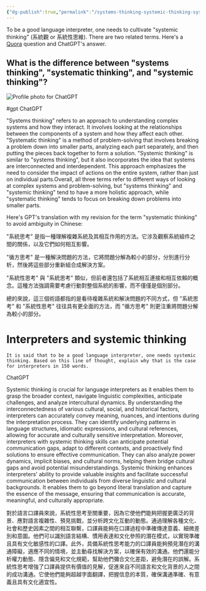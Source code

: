 ```yaml
---
{"dg-publish":true,"permalink":"/systems-thinking-systemic-thinking-systematic-thinking/","noteIcon":"2"}
---
```


To be a good language interpreter, one needs to cultivate "systemic thinking" (系統觀 or 系統性思維). There are two related terms. Here's a [Quora](https://www.quora.com/What-is-the-difference-between-systems-thinking-systematic-thinking-and-systemic-thinking) question and ChatGPT's answer.

## What is the difference between "systems thinking", "systematic thinking", and "systemic thinking"?

![Profile photo for ChatGPT](https://qsf.fs.quoracdn.net/-4-ans_frontend_assets.images.poe.bots.chatGPTAvatar.png-26-839d23eef4d58ae9.png)

#gpt 
ChatGPT

"Systems thinking" refers to an approach to understanding complex systems and how they interact. It involves looking at the relationships between the components of a system and how they affect each other. "Systematic thinking" is a method of problem-solving that involves breaking a problem down into smaller parts, analyzing each part separately, and then putting the pieces back together to form a solution. "Systemic thinking" is similar to "systems thinking", but it also incorporates the idea that systems are interconnected and interdependent. This approach emphasizes the need to consider the impact of actions on the entire system, rather than just on individual parts.Overall, all three terms refer to different ways of looking at complex systems and problem-solving, but "systems thinking" and "systemic thinking" tend to have a more holistic approach, while "systematic thinking" tends to focus on breaking down problems into smaller parts.

Here's GPT's translation with my revision for the term "systematic thinking" to avoid ambiguity in Chinese:

"系統思考" 是指一種理解複雜系統及其相互作用的方法。它涉及觀察系統組件之間的關係，以及它們如何相互影響。

"循方思考" 是一種解決問題的方法，它將問題分解為較小的部分，分別進行分析，然後將這些部分重新組合成解決方案。

"系統性思考" 與 "系統思考" 類似，但前者還包括了系統相互連接和相互依賴的概念。這種方法強調需要考慮行動對整個系統的影響，而不僅僅是個別部分。

總的來說，這三個術語都指的是看待複雜系統和解決問題的不同方式，但 "系統思考" 和 "系統性思考" 往往具有更全面的方法，而 "循方思考" 則更注重將問題分解為較小的部分。

# Interpreters and systemic thinking

```
It is said that to be a good language interpreter, one needs systemic thinking. Based on this line of thought, explain why that is the case for interpreters in 150 words.
```

ChatGPT

Systemic thinking is crucial for language interpreters as it enables them to grasp the broader context, navigate linguistic complexities, anticipate challenges, and analyze intercultural dynamics. By understanding the interconnectedness of various cultural, social, and historical factors, interpreters can accurately convey meaning, nuances, and intentions during the interpretation process. They can identify underlying patterns in language structures, idiomatic expressions, and cultural references, allowing for accurate and culturally sensitive interpretation. Moreover, interpreters with systemic thinking skills can anticipate potential communication gaps, adapt to different contexts, and proactively find solutions to ensure effective communication. They can also analyze power dynamics, implicit biases, and cultural norms, helping them bridge cultural gaps and avoid potential misunderstandings. Systemic thinking enhances interpreters' ability to provide valuable insights and facilitate successful communication between individuals from diverse linguistic and cultural backgrounds. It enables them to go beyond literal translation and capture the essence of the message, ensuring that communication is accurate, meaningful, and culturally appropriate.

對於語言口譯員來說，系統性思考至關重要，因為它使他們能夠把握更廣泛的背景、應對語言複雜性、預見挑戰，並分析跨文化互動的動態。通過理解各種文化、社會和歷史因素之間的相互聯繫，口譯員能夠在口譯過程中準確傳達意義、細微差別和意圖。他們可以識別語言結構、慣用表達和文化參照的潛在模式，以實現準確且具有文化敏感性的口譯。此外，具備系統性思考能力的口譯員能夠預見潛在的溝通障礙，適應不同的情境，並主動尋找解決方案，以確保有效的溝通。他們還能分析權力動態、隱含偏見和文化規範，幫助他們彌合文化差距，避免潛在的誤解。系統性思考增強了口譯員提供有價值的見解，促進來自不同語言和文化背景的人之間的成功溝通。它使他們能夠超越字面翻譯，把握信息的本質，確保溝通準確、有意義且具有文化適宜性。